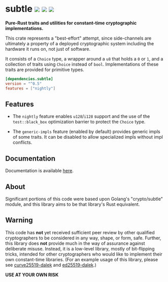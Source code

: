 # subtle  [![](https://img.shields.io/crates/v/subtle.svg)](https://crates.io/crates/subtle) [![](https://docs.rs/subtle/badge.svg)](https://docs.rs/subtle) [![](https://travis-ci.org/dalek-cryptography/subtle.svg?branch=master)](https://travis-ci.org/dalek-cryptography/subtle)

**Pure-Rust traits and utilities for constant-time cryptographic implementations.**

This crate represents a "best-effort" attempt, since side-channels
are ultimately a property of a deployed cryptographic system
including the hardware it runs on, not just of software.

It consists of a `Choice` type, a wrapper around a `u8` that holds a
`0` or `1`, and a collection of traits using `Choice` instead of
`bool`.  Implementations of these traits are provided for primitive
types.

```toml
[dependencies.subtle]
version = "^0.5"
features = ["nightly"]
```

## Features

* The `nightly` feature enables `u128`/`i128` support and the use of
the `test::black_box` optimization barrier to protect the `Choice`
type.

* The `generic-impls` feature (enabled by default) provides generic
impls of some traits.  It can be disabled to allow specialized impls
without impl conflicts.

## Documentation

Documentation is available [here](https://docs.rs/subtle).

## About

Significant portions of this code were based upon Golang's "crypto/subtle"
module, and this library aims to be that library's Rust equivalent.

## Warning

This code has **not** yet received sufficient peer review by other qualified
cryptographers to be considered in any way, shape, or form, safe.  Further, this
library does **not** provide much in the way of assurance against deliberate
misuse.  Instead, it is a low-level library, mostly of bit-flipping tricks,
intended for other cryptographers who would like to implement their own
constant-time libraries.  (For an example usage of this library, please see
[curve25519-dalek](https://github.com/dalek-cryptography/curve25519-dalek) and
[ed25519-dalek](https://github.com/dalek-cryptography/ed25519-dalek).)

**USE AT YOUR OWN RISK**

